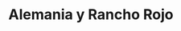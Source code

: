 ---
title: Alemania y Rancho Rojo
nombre_comunidad: Alemania y Rancho Rojo
municipio: Chalán
departamento: Sucre
descripcion: >-
  Es una comunidad campesina. Se destaca la participación de las mujeres y su
  interés en los temas productivos. La comunidad de Alemania y Rancho Rojo se
  encuentran ubicadas geográficamente en el municipio de Chalán en el
  departamento de Sucre, en la subregión de los Montes de María. Las dos
  veredas, limita al sur con la cabecera municipal de Chalán, al Norte con el
  Municipio de Ovejas, al Este con el corregimiento la Ceiba y al oeste con la
  Finca La Europa, ubicada en la cercanía de la cabecera municipal del municipio
  de Ovejas y como parte del proceso de Reforma Agraria fue entregada
  aproximadamente 114 familias.
num_personas: 368
num_familias: 83
min_distancia_casco_urbano: null
km_distancia_casco_urbano: null
vias_acceso: >-
  Las vías de acceso desde la cabecera municipal se encuentran en regular estado
  y con intervención por parte de una concesión por ser vía intermunicipal entre
  Ovejas-Chalán-Colosó, al ingreso de la vereda existe placa huella lo que
  facilitaría el ingreso y salida de la producción de la zona.
infraestructura_comunitaria:
  - Institución Educativa
  - ' Salón comunal “Tejiéndonos” liderada por la Unidad para las Victimas'
  - ' Comedor comunitario'
  - ' Puesto de Salud deteriorado y abandonado'
  - ' Cancha deportiva'
  - |2
     Iglesia Cristiana.
notas_infraestructura_comunitaria: null
liderazgo_comunidad:
  - >-
    Ninguna de las dos comunidades cuentan con Junta de Acción Comunal
    conformada
  - ' históricamente utilizan como estrategia de comunicación para realizar las convocatorias la invitación puerta a puerta'
  - ' voz a voz con alguna persona cercana'
  - ' llamadas telefónicas'
  - ' grupos de WhatsApp. Esto muestra buenos canales de comunicación y la dinámica participativa de los lideres y lideresas para poder realizar con éxitos los eventos. '
inclusion_diversidad_genero: >-
  Las mujeres adultas cumplen un rol importante porque son las que están
  constantemente motivando a los niños, niñas jóvenes y comunidad en general
  para no perder su identidad cultural. Se evidencia la participación y
  liderazgo de las mujeres en las prácticas sociales, son las que bailan, cantan
  y tocan instrumentos musicales.
comentarios_conectividad: null
punto_SOLE: null
comentarios_punto_SOLE: []
ppales_actividades_economicas_vocacion_productiva:
  - agricultura (tabaco - yuca - ñame - maíz - frijol y achiote)
  - ' cría de animales de corral (gallinas- pollos y pavos)'
comentarios_ppales_actividades_economicas_vocacion_productiva: null
comunidad_sostenible_uso_suelo: null
org_con_proyeccion: []
servicios_publicos_comunidades_focalizadas:
  - No cuentan con acueducto - gas - alcantarillado
  - '  Realizan recolección de agua lluvia'
comunidades_focalizadas_educacion_infraestructura_educativa:
  - >-
    Sede de la Institución Educativa Policarpa Salavarrieta.  niños y niñas que
    cursan primaria
comunidades_focalizadas_practicas_organizativas: []
conectividad_minima: null
iniciativas_priorizadas: []
org_focalizada: []
riesgo: null
otros_programas_USAID: []
alianzas_colaboradores: []
posibilidad_iniciativas_conjuntas_aliados_2: []
actividades_ocio: []
medios_comunicacion_narrativas_locales: []
num_visitas_realizadas: null
num_diagnosticos_rurales_participativos_realizados: null
infraestructura_salud_atencion_psicosocial: []
notas_infraestructura_salud_atencion_psicosocial: null
num_visitas_predio: null
grafica_ubicacion_geografica: /charts/municipios/chalan/ubicacion_geografica.html
url: /comunidad-focalizada/alemania-y-rancho-rojo
imagen_iniciativas_productivas: null
imagen_medios_comunicacion: null
layout: single
download_file: /reportes/alemania-y-rancho-rojo.pdf

---